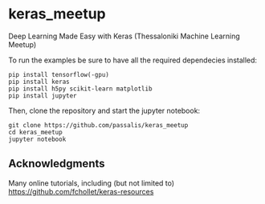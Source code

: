 # keras_meetup
Deep Learning Made Easy with Keras (Thessaloniki Machine Learning Meetup)

To run the examples be sure to have all the required dependecies installed:
```
pip install tensorflow(-gpu)
pip install keras
pip install h5py scikit-learn matplotlib
pip install jupyter
```

Then, clone the repository and start the jupyter notebook:
```
git clone https://github.com/passalis/keras_meetup
cd keras_meetup
jupyter notebook
```

## Acknowledgments
Many online tutorials, including (but not limited to) https://github.com/fchollet/keras-resources
